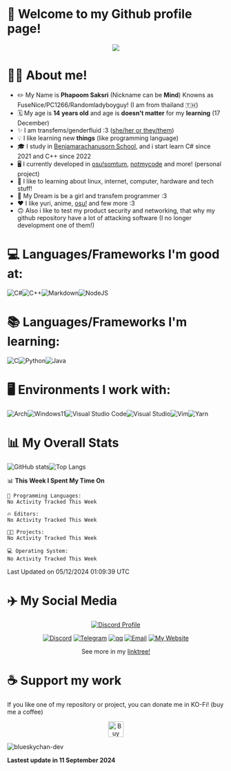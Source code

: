 # 🤗 Welcome to my Github profile page! 
<p align="center">
  <img src="https://media1.tenor.com/m/Pd4sD0XWmoIAAAAC/onimai-oniichan-wa-oshimai.gif)" />
</p>

# 👩‍💻 About me!
- ✏️ My Name is **Phapoom Saksri** (Nickname can be **Mind**) Knowns as FuseNice/PC1266/Randomladyboyguy! (I am from thailand 🇹🇭)
- 🗓️ My age is **14 years old** and age is **doesn't matter** for my **learning** (17 December)
- ✨ I am transfems/genderfluid :3 ([she/her or they/them](https://en.pronouns.page/@blueskychan_))
- 💡 I like learning new **things** (like programming language)
- 🎓 I study in [Benjamarachanusorn School](https://bs.ac.th), and i start learn C# since 2021 and C++ since 2022
- 🖥️ I currently developed in [osu!somtum](https://somtum.fun), [notmycode](https://notmycode.dev) and more! (personal project)
-   🌱 I like to learning about linux, internet, computer, hardware and tech stuff!
- 💭 My Dream is be a girl and transfem programmer :3
- ❤️ I like yuri, anime, [osu!](https://osu.ppy.sh) and few more :3
- 🙃 Also i like to test my product security and networking, that why my github repository have a lot of attacking software (I no longer development one of them!)

# 💻 Languages/Frameworks I'm good at:
![C#](https://web.archive.org/web/20240421215857/https://img.shields.io/badge/c%23-%23239120.svg?style=for-the-badge&logo=csharp&logoColor=white)![C++](https://img.shields.io/badge/c++-%2300599C.svg?style=for-the-badge&logo=c%2B%2B&logoColor=white)![Markdown](https://img.shields.io/badge/markdown-%23000000.svg?style=for-the-badge&logo=markdown&logoColor=white)![NodeJS](https://img.shields.io/badge/node.js-6DA55F?style=for-the-badge&logo=node.js&logoColor=white)

# 📚 Languages/Frameworks I'm learning:
![C](https://img.shields.io/badge/c-%2300599C.svg?style=for-the-badge&logo=c&logoColor=white)![Python](https://img.shields.io/badge/python-3670A0?style=for-the-badge&logo=python&logoColor=ffdd54)![Java](https://img.shields.io/badge/java-%23ED8B00.svg?style=for-the-badge&logo=openjdk&logoColor=white)

# 🖥️ Environments I work with:
![Arch](https://img.shields.io/badge/Arch%20Linux-1793D1?logo=arch-linux&logoColor=fff&style=for-the-badge)![Windows11](https://web.archive.org/web/20231119201228/https://img.shields.io/badge/Windows%2011-%230079d5.svg?style=for-the-badge&logo=Windows%2011&logoColor=white)![Visual Studio Code](https://web.archive.org/web/20231215203656/https://img.shields.io/badge/Visual%20Studio%20Code-0078d7.svg?style=for-the-badge&logo=visual-studio-code&logoColor=white)![Visual Studio](https://web.archive.org/web/20231214215021/https://img.shields.io/badge/Visual%20Studio-5C2D91.svg?style=for-the-badge&logo=visual-studio&logoColor=white)![Vim](https://img.shields.io/badge/VIM-%2311AB00.svg?style=for-the-badge&logo=vim&logoColor=white)![Yarn](https://img.shields.io/badge/yarn-%232C8EBB.svg?style=for-the-badge&logo=yarn&logoColor=white)

# 📊 My Overall Stats
![GitHub stats](https://github-readme-stats.vercel.app/api?username=blueskychan-dev&show_icons=true&theme=radical)![Top Langs](https://github-readme-stats.vercel.app/api/top-langs/?username=blueskychan-dev&&layout=compact&theme=radical)
<!--START_SECTION:waka-->
📊 **This Week I Spent My Time On** 

```text
💬 Programming Languages: 
No Activity Tracked This Week

🔥 Editors: 
No Activity Tracked This Week

🐱‍💻 Projects: 
No Activity Tracked This Week

💻 Operating System: 
No Activity Tracked This Week
```


 Last Updated on 05/12/2024 01:09:39 UTC
<!--END_SECTION:waka-->

# ✈️ My Social Media
<p style="text-align: center; padding: 0; margin: 0;">
  <div style="text-align: center;">
    <a href="https://discord.com/users/736163902835916880">
      <p align="center"><img alt="Discord Profile" src="https://lanyard.cnrad.dev/api/736163902835916880?bg=ffb6c1">
    </a></p>
  </div>
</p>
    </a>
  </div>
<p align="center">
<a href="https://discord.com/users/736163902835916880"><img alt="Discord" src="https://img.shields.io/badge/Discord-@blueskychan_-pink?style=flat-square&logo=discord"></a>
<a href="https://t.me/mindhas403"><img alt="Telegram" src="https://img.shields.io/badge/Telegram-@mindhas403-pink?style=flat-square&logo=telegram"></a>
<a href="https://qm.qq.com/q/zpH3dw0U6c"><img alt="qq" src="https://img.shields.io/badge/QQ-@mindhas404-pink?style=flat-square&logo=tencent-qq"></a>
<a href="mailto:mind@blueskychan.dev"><img alt="Email" src="https://img.shields.io/badge/Email-mind@blueskychan.dev-pink?style=flat-square&logo=gmail"></a>
<a href="https://blueskychan.dev"><img alt="My Website" src="https://img.shields.io/badge/🌐 My Website-blueskychan.dev-pink?style=flat-square"></a>
</p>
<p align="center">See more in my <a href="https://linktr.ee/blueskychan">linktree!</a></p>

# ☕ Support my work
If you like one of my repository or project, you can donate me in KO-Fi! (buy me a coffee)
<p align="center">
<a href='https://ko-fi.com/M4M8IH3CP' target='_blank'><img height='36' style='border:0px;height:36px;' src='https://storage.ko-fi.com/cdn/kofi1.png?v=3' border='0' alt='Buy Me a Coffee at ko-fi.com' /></a>
</p>

<div>
  <p align="left"> <img src="https://komarev.com/ghpvc/?username=blueskychan-dev&label=Profile%20views&color=C9A9A6&style=flat" alt="blueskychan-dev" /> </p>
</div>

**Lastest update in 11 September 2024**
